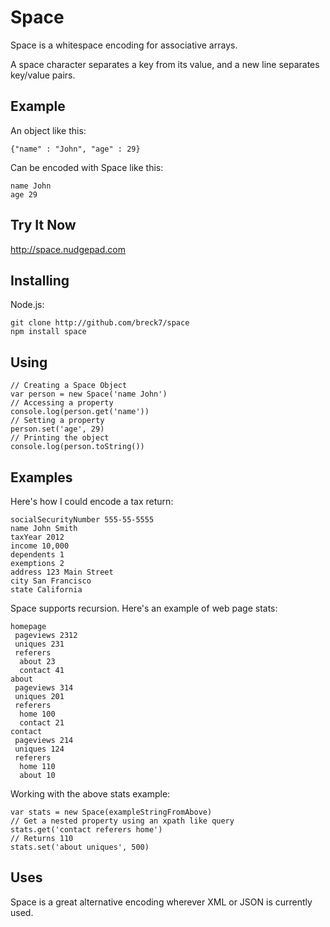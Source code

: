 Space
=====

Space is a whitespace encoding for associative arrays.

A space character separates a key from its value, and a new line separates key/value pairs.

Example
-------

An object like this:

    {"name" : "John", "age" : 29}

Can be encoded with Space like this:

    name John
    age 29


Try It Now
----------

http://space.nudgepad.com

Installing
----------

Node.js:

    git clone http://github.com/breck7/space
    npm install space

Using
-----

    // Creating a Space Object
    var person = new Space('name John')
    // Accessing a property    
    console.log(person.get('name'))
    // Setting a property
    person.set('age', 29)
    // Printing the object
    console.log(person.toString())
    
    

Examples
--------

Here's how I could encode a tax return:

    socialSecurityNumber 555-55-5555
    name John Smith
    taxYear 2012
    income 10,000
    dependents 1
    exemptions 2
    address 123 Main Street
    city San Francisco
    state California
   
Space supports recursion. Here's an example of web page stats:

    homepage
     pageviews 2312
     uniques 231
     referers
      about 23
      contact 41
    about
     pageviews 314
     uniques 201
     referers
      home 100
      contact 21
    contact
     pageviews 214
     uniques 124
     referers
      home 110
      about 10
    
Working with the above stats example:

    var stats = new Space(exampleStringFromAbove)
    // Get a nested property using an xpath like query
    stats.get('contact referers home')
    // Returns 110
    stats.set('about uniques', 500)


Uses
----

Space is a great alternative encoding wherever XML or JSON is currently used.




